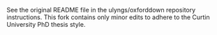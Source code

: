 See the original README file in the ulyngs/oxforddown repository instructions. This fork contains only minor edits to adhere to the Curtin University PhD thesis style.